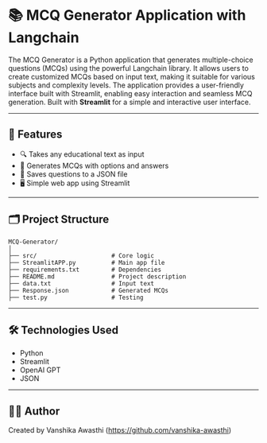 # 📚 MCQ Generator Application with Langchain

The MCQ Generator is a Python application that generates multiple-choice questions (MCQs) using the powerful Langchain library. It allows users to create customized MCQs based on input text, making it suitable for various subjects and complexity levels. The application provides a user-friendly interface built with Streamlit, enabling easy interaction and seamless MCQ generation. Built with **Streamlit** for a simple and interactive user interface.

---

## 🚀 Features

- 🔍 Takes any educational text as input
- 📝 Generates MCQs with options and answers
- 💾 Saves questions to a JSON file
- 🖥️ Simple web app using Streamlit

---

## 🗂 Project Structure

```
MCQ-Generator/
│
├── src/                     # Core logic
├── StreamlitAPP.py          # Main app file
├── requirements.txt         # Dependencies
├── README.md                # Project description
├── data.txt                 # Input text
├── Response.json            # Generated MCQs
├── test.py                  # Testing
```

---

## 🛠️ Technologies Used

- Python
- Streamlit
- OpenAI GPT
- JSON

---

## 🧑‍💻 Author

Created by Vanshika Awasthi (https://github.com/vanshika-awasthi)

